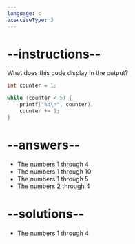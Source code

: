 ```yaml
---
language: c
exerciseType: 3
---
```


# --instructions--

What does this code display in the output?
```c
int counter = 1;

while (counter < 5) {
    printf("%d\n", counter);
    counter += 1;
}
```

# --answers--

- The numbers 1 through 4
- The numbers 1 through 10
- The numbers 1 through 5
- The numbers 2 through 4

# --solutions--

- The numbers 1 through 4
